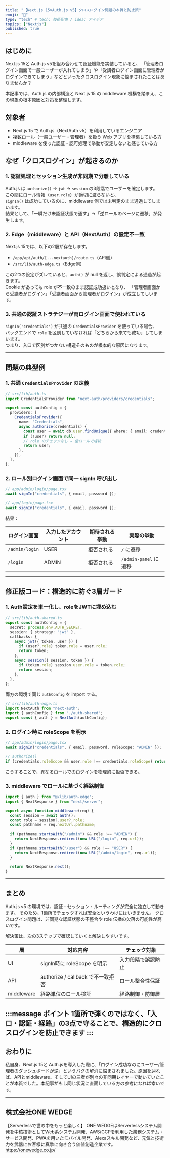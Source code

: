 ```yaml
---
title: "【Next.js 15×Auth.js v5】クロスログイン問題の本質と防止策"
emoji: "📘"
type: "tech" # tech: 技術記事 / idea: アイデア
topics: ["Nextjs"]
published: true
---
```


## はじめに
Next.js 15と Auth.js v5を組み合わせて認証機能を実装していると、
「管理者ログイン画面で一般ユーザーが入れてしまう」や「受講者ログイン画面に管理者がログインできてしまう」などといったクロスログイン現象に悩まされたことはありませんか？

本記事では、Auth.js の内部構造と Next.js 15 の middleware 機構を踏まえ、この現象の根本原因と対策を整理します。

## 対象者
- Next.js 15 で Auth.js（NextAuth v5）を利用しているエンジニア
- 複数ロール（一般ユーザー・管理者）を扱う Web アプリを構築している方
- middleware を使った認証・認可処理で挙動が安定しないと感じている方

## なぜ「クロスログイン」が起きるのか

### 1. 認証処理とセッション生成が非同期で分離している

Auth.js は `authorize()` → `jwt` → `session` の3段階でユーザーを確定します。  
この間にロール情報（`user.role`）が適切に渡らないと、  
`signIn()` は成功しているのに、middleware 側では未判定のまま通過してしまいます。  
結果として、「一瞬だけ未認証状態で通す」→「逆ロールのページに遷移」が発生します。

### 2. Edge（middleware）と API（NextAuth）の設定不一致

Next.js 15では、以下の2層が存在します。

- `/app/api/auth/[...nextauth]/route.ts`（API側）
- `/src/lib/auth-edge.ts`（Edge側）

この2つの設定がズレていると、`auth()` が null を返し、誤判定による通過が起きます。  
Cookie があっても role が不一致のまま認証成功扱いとなり、 
「管理者画面から受講者がログイン」「受講者画面から管理者がログイン」が成立してしいます。

### 3. 共通の認証ストラテジーが両ログイン画面で使われている

`signIn('credentials')` が共通の `CredentialsProvider` を使っている場合、  
バックエンドで `role` を区別していなければ「どちらから来ても成功」してしまいます。  
つまり、入口で区別がつかない構造そのものが根本的な原因になります。

---

## 問題の典型例

### 1. 共通 `CredentialsProvider` の定義

```ts
// src/lib/auth.ts
import CredentialsProvider from "next-auth/providers/credentials";

export const authConfig = {
  providers: [
    CredentialsProvider({
      name: "Credentials",
      async authorize(credentials) {
        const user = await db.user.findUnique({ where: { email: credentials.email } });
        if (!user) return null;
        // role のチェックなし → 全ロールで成功
        return user;
      },
    }),
  ],
};
````

### 2. ロール別ログイン画面で同一 signIn 呼び出し

```ts
// app/admin/login/page.tsx
await signIn("credentials", { email, password });

// app/login/page.tsx
await signIn("credentials", { email, password });
```

結果：

| ログイン画面         | 入力したアカウント | 期待される挙動 | 実際の挙動              |
| -------------- | --------- | ------- | ------------------ |
| `/admin/login` | USER      | 拒否される   | `/` に遷移            |
| `/login`       | ADMIN     | 拒否される   | `/admin-panel` に遷移 |

---

## 修正版コード：構造的に防ぐ3層ガード

### 1. Auth設定を単一化し、roleをJWTに埋め込む

```ts
// src/lib/auth-shared.ts
export const authConfig = {
  secret: process.env.AUTH_SECRET,
  session: { strategy: "jwt" },
  callbacks: {
    async jwt({ token, user }) {
      if (user?.role) token.role = user.role;
      return token;
    },
    async session({ session, token }) {
      if (token.role) session.user.role = token.role;
      return session;
    },
  },
};
```

両方の環境で同じ `authConfig` を import する。

```ts
// src/lib/auth-edge.ts
import NextAuth from "next-auth";
import { authConfig } from "./auth-shared";
export const { auth } = NextAuth(authConfig);
```

### 2. ログイン時に roleScope を明示

```ts
// app/admin/login/page.tsx
await signIn("credentials", { email, password, roleScope: "ADMIN" });

// authorize()
if (credentials.roleScope && user.role !== credentials.roleScope) return null;
```

こうすることで、異なるロールでのログインを物理的に拒否できる。

### 3. middleware でロールに基づく経路制御

```ts
import { auth } from "@/lib/auth-edge";
import { NextResponse } from "next/server";

export async function middleware(req) {
  const session = await auth();
  const role = session?.user?.role;
  const pathname = req.nextUrl.pathname;

  if (pathname.startsWith("/admin") && role !== "ADMIN") {
    return NextResponse.redirect(new URL("/login", req.url));
  }
  if (pathname.startsWith("/user") && role !== "USER") {
    return NextResponse.redirect(new URL("/admin/login", req.url));
  }

  return NextResponse.next();
}
```

---

## まとめ

Auth.js v5 の環境では、認証・セッション・ルーティングが完全に独立して動きます。
そのため、1箇所でチェックすれば安全というわけにはいきません。
クロスログイン問題は、非同期な認証状態の不整合や role 伝播の欠落の可能性が高いです。

解決策は、次の3ステップで確認していくと解決しやすいです。

| 層          | 対応内容                        | チェック対象    |
| ---------- | --------------------------- | --------- |
| UI         | signIn時に roleScope を明示      | 入力段階で誤認防止 |
| API        | authorize / callback で不一致拒否 | ロール整合性保証  |
| middleware | 経路単位のロール検証                  | 経路制御・防御層  |

:::message
**ポイント**
1箇所で弾くのではなく、「入口・認証・経路」の3点で守ることで、構造的にクロスログインを防止できます
:::
---

## おわりに

私自身、Next.js 15と Auth.jsを導入した際に、「ログイン成功なのにユーザー/管理者のダッシュボードが逆」というバグの解消に悩まされました。原因を辿れば、APIとmiddleware、そしてUIの三者が別々の非同期レイヤーで動いていたことが本質でした。本記事がもし同じ状況に直面している方の参考になれば幸いです。

---

## 株式会社ONE WEDGE
【Serverlessで世の中をもっと楽しく】
ONE WEDGEはServerlessシステム開発を中核技術としてWeb系システム開発、AWS/GCPを利用した業務システム・サービス開発、PWAを用いたモバイル開発、Alexaスキル開発など、元気と技術力を武器にお客様に真摯に向き合う価値創造企業です。
https://onewedge.co.jp/